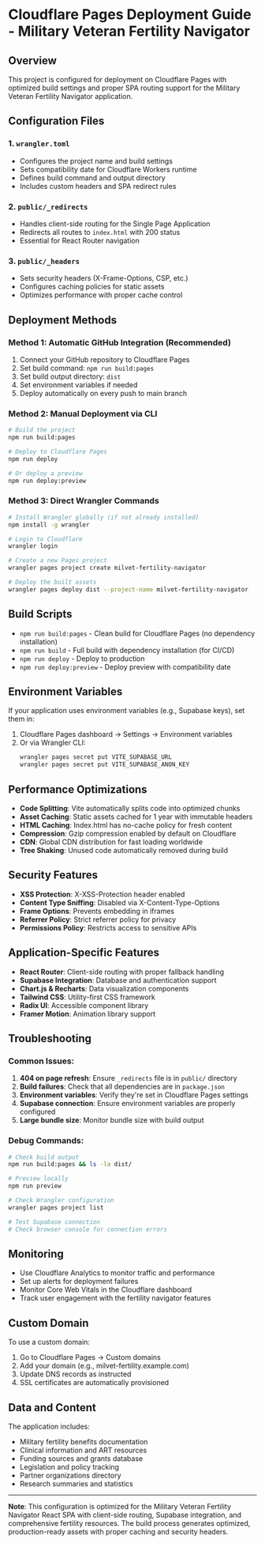 # Cloudflare Pages Deployment Guide - Military Veteran Fertility Navigator

## Overview
This project is configured for deployment on Cloudflare Pages with optimized build settings and proper SPA routing support for the Military Veteran Fertility Navigator application.

## Configuration Files

### 1. `wrangler.toml`
- Configures the project name and build settings
- Sets compatibility date for Cloudflare Workers runtime
- Defines build command and output directory
- Includes custom headers and SPA redirect rules

### 2. `public/_redirects`
- Handles client-side routing for the Single Page Application
- Redirects all routes to `index.html` with 200 status
- Essential for React Router navigation

### 3. `public/_headers`
- Sets security headers (X-Frame-Options, CSP, etc.)
- Configures caching policies for static assets
- Optimizes performance with proper cache control

## Deployment Methods

### Method 1: Automatic GitHub Integration (Recommended)
1. Connect your GitHub repository to Cloudflare Pages
2. Set build command: `npm run build:pages`
3. Set build output directory: `dist`
4. Set environment variables if needed
5. Deploy automatically on every push to main branch

### Method 2: Manual Deployment via CLI
```bash
# Build the project
npm run build:pages

# Deploy to Cloudflare Pages
npm run deploy

# Or deploy a preview
npm run deploy:preview
```

### Method 3: Direct Wrangler Commands
```bash
# Install Wrangler globally (if not already installed)
npm install -g wrangler

# Login to Cloudflare
wrangler login

# Create a new Pages project
wrangler pages project create milvet-fertility-navigator

# Deploy the built assets
wrangler pages deploy dist --project-name milvet-fertility-navigator
```

## Build Scripts

- `npm run build:pages` - Clean build for Cloudflare Pages (no dependency installation)
- `npm run build` - Full build with dependency installation (for CI/CD)
- `npm run deploy` - Deploy to production
- `npm run deploy:preview` - Deploy preview with compatibility date

## Environment Variables

If your application uses environment variables (e.g., Supabase keys), set them in:
1. Cloudflare Pages dashboard → Settings → Environment variables
2. Or via Wrangler CLI:
   ```bash
   wrangler pages secret put VITE_SUPABASE_URL
   wrangler pages secret put VITE_SUPABASE_ANON_KEY
   ```

## Performance Optimizations

- **Code Splitting**: Vite automatically splits code into optimized chunks
- **Asset Caching**: Static assets cached for 1 year with immutable headers
- **HTML Caching**: Index.html has no-cache policy for fresh content
- **Compression**: Gzip compression enabled by default on Cloudflare
- **CDN**: Global CDN distribution for fast loading worldwide
- **Tree Shaking**: Unused code automatically removed during build

## Security Features

- **XSS Protection**: X-XSS-Protection header enabled
- **Content Type Sniffing**: Disabled via X-Content-Type-Options
- **Frame Options**: Prevents embedding in iframes
- **Referrer Policy**: Strict referrer policy for privacy
- **Permissions Policy**: Restricts access to sensitive APIs

## Application-Specific Features

- **React Router**: Client-side routing with proper fallback handling
- **Supabase Integration**: Database and authentication support
- **Chart.js & Recharts**: Data visualization components
- **Tailwind CSS**: Utility-first CSS framework
- **Radix UI**: Accessible component library
- **Framer Motion**: Animation library support

## Troubleshooting

### Common Issues:

1. **404 on page refresh**: Ensure `_redirects` file is in `public/` directory
2. **Build failures**: Check that all dependencies are in `package.json`
3. **Environment variables**: Verify they're set in Cloudflare Pages settings
4. **Supabase connection**: Ensure environment variables are properly configured
5. **Large bundle size**: Monitor bundle size with build output

### Debug Commands:
```bash
# Check build output
npm run build:pages && ls -la dist/

# Preview locally
npm run preview

# Check Wrangler configuration
wrangler pages project list

# Test Supabase connection
# Check browser console for connection errors
```

## Monitoring

- Use Cloudflare Analytics to monitor traffic and performance
- Set up alerts for deployment failures
- Monitor Core Web Vitals in the Cloudflare dashboard
- Track user engagement with the fertility navigator features

## Custom Domain

To use a custom domain:
1. Go to Cloudflare Pages → Custom domains
2. Add your domain (e.g., milvet-fertility.example.com)
3. Update DNS records as instructed
4. SSL certificates are automatically provisioned

## Data and Content

The application includes:
- Military fertility benefits documentation
- Clinical information and ART resources
- Funding sources and grants database
- Legislation and policy tracking
- Partner organizations directory
- Research summaries and statistics

---

**Note**: This configuration is optimized for the Military Veteran Fertility Navigator React SPA with client-side routing, Supabase integration, and comprehensive fertility resources. The build process generates optimized, production-ready assets with proper caching and security headers.